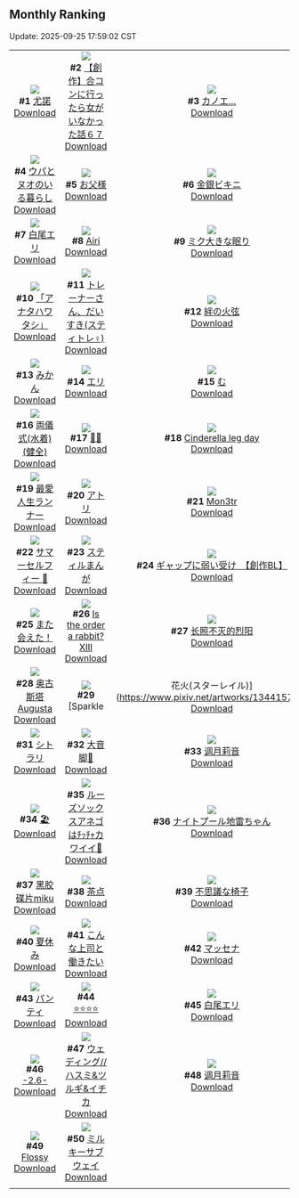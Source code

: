 ## Monthly Ranking
Update: 2025-09-25 17:59:02 CST

|      |      |      |
| :----: | :----: | :----: |
| ![](https://i.pixiv.re/c/240x480/img-master/img/2025/08/28/18/00/09/134424911_p0_master1200.jpg)<br>**#1** [尤諾](https://www.pixiv.net/artworks/134424911)<br>[Download](https://i.pixiv.re/img-original/img/2025/08/28/18/00/09/134424911_p0.jpg) | ![](https://i.pixiv.re/c/240x480/img-master/img/2025/08/29/00/00/17/134439659_p0_master1200.jpg)<br>**#2** [【創作】合コンに行ったら女がいなかった話６７](https://www.pixiv.net/artworks/134439659)<br>[Download](https://i.pixiv.re/img-original/img/2025/08/29/00/00/17/134439659_p0.png) | ![](https://i.pixiv.re/c/240x480/img-master/img/2025/08/28/12/08/55/134417435_p0_master1200.jpg)<br>**#3** [カノエ…](https://www.pixiv.net/artworks/134417435)<br>[Download](https://i.pixiv.re/img-original/img/2025/08/28/12/08/55/134417435_p0.png) |
| ![](https://i.pixiv.re/c/240x480/img-master/img/2025/08/28/19/32/33/134428012_p0_master1200.jpg)<br>**#4** [ウパとヌオのいる暮らし](https://www.pixiv.net/artworks/134428012)<br>[Download](https://i.pixiv.re/img-original/img/2025/08/28/19/32/33/134428012_p0.jpg) | ![](https://i.pixiv.re/c/240x480/img-master/img/2025/08/28/00/04/14/134403764_p0_master1200.jpg)<br>**#5** [お父様](https://www.pixiv.net/artworks/134403764)<br>[Download](https://i.pixiv.re/img-original/img/2025/08/28/00/04/14/134403764_p0.jpg) | ![](https://i.pixiv.re/c/240x480/img-master/img/2025/08/30/00/00/17/134477460_p0_master1200.jpg)<br>**#6** [金銀ビキニ](https://www.pixiv.net/artworks/134477460)<br>[Download](https://i.pixiv.re/img-original/img/2025/08/30/00/00/17/134477460_p0.jpg) |
| ![](https://i.pixiv.re/c/240x480/img-master/img/2025/08/27/00/16/43/134367487_p0_master1200.jpg)<br>**#7** [白尾エリ](https://www.pixiv.net/artworks/134367487)<br>[Download](https://i.pixiv.re/img-original/img/2025/08/27/00/16/43/134367487_p0.jpg) | ![](https://i.pixiv.re/c/240x480/img-master/img/2025/08/28/19/42/20/134428514_p0_master1200.jpg)<br>**#8** [Airi](https://www.pixiv.net/artworks/134428514)<br>[Download](https://i.pixiv.re/img-original/img/2025/08/28/19/42/20/134428514_p0.jpg) | ![](https://i.pixiv.re/c/240x480/img-master/img/2025/08/28/00/00/05/134403182_p0_master1200.jpg)<br>**#9** [ミク大きな眠り](https://www.pixiv.net/artworks/134403182)<br>[Download](https://i.pixiv.re/img-original/img/2025/08/28/00/00/05/134403182_p0.png) |
| ![](https://i.pixiv.re/c/240x480/img-master/img/2025/08/26/00/00/11/134330335_p0_master1200.jpg)<br>**#10** [「アナタハワタシ」](https://www.pixiv.net/artworks/134330335)<br>[Download](https://i.pixiv.re/img-original/img/2025/08/26/00/00/11/134330335_p0.jpg) | ![](https://i.pixiv.re/c/240x480/img-master/img/2025/08/27/22/20/51/134398922_p0_master1200.jpg)<br>**#11** [トレーナーさん、だいすき(スティトレ︎︎♀)](https://www.pixiv.net/artworks/134398922)<br>[Download](https://i.pixiv.re/img-original/img/2025/08/27/22/20/51/134398922_p0.jpg) | ![](https://i.pixiv.re/c/240x480/img-master/img/2025/08/30/00/00/13/134477424_p0_master1200.jpg)<br>**#12** [絆の火弦](https://www.pixiv.net/artworks/134477424)<br>[Download](https://i.pixiv.re/img-original/img/2025/08/30/00/00/13/134477424_p0.jpg) |
| ![](https://i.pixiv.re/c/240x480/img-master/img/2025/08/28/08/50/48/134413836_p0_master1200.jpg)<br>**#13** [みかん](https://www.pixiv.net/artworks/134413836)<br>[Download](https://i.pixiv.re/img-original/img/2025/08/28/08/50/48/134413836_p0.png) | ![](https://i.pixiv.re/c/240x480/img-master/img/2025/08/28/13/57/19/134419567_p0_master1200.jpg)<br>**#14** [エリ](https://www.pixiv.net/artworks/134419567)<br>[Download](https://i.pixiv.re/img-original/img/2025/08/28/13/57/19/134419567_p0.png) | ![](https://i.pixiv.re/c/240x480/img-master/img/2025/08/28/01/02/37/134406095_p0_master1200.jpg)<br>**#15** [む](https://www.pixiv.net/artworks/134406095)<br>[Download](https://i.pixiv.re/img-original/img/2025/08/28/01/02/37/134406095_p0.png) |
| ![](https://i.pixiv.re/c/240x480/img-master/img/2025/08/29/13/38/21/134455921_p0_master1200.jpg)<br>**#16** [両儀式(水着)(健全)](https://www.pixiv.net/artworks/134455921)<br>[Download](https://i.pixiv.re/img-original/img/2025/08/29/13/38/21/134455921_p0.png) | ![](https://i.pixiv.re/c/240x480/img-master/img/2025/08/27/01/26/54/134370012_p0_master1200.jpg)<br>**#17** [💚💙](https://www.pixiv.net/artworks/134370012)<br>[Download](https://i.pixiv.re/img-original/img/2025/08/27/01/26/54/134370012_p0.png) | ![](https://i.pixiv.re/c/240x480/img-master/img/2025/08/28/06/14/09/134411458_p0_master1200.jpg)<br>**#18** [Cinderella leg day](https://www.pixiv.net/artworks/134411458)<br>[Download](https://i.pixiv.re/img-original/img/2025/08/28/06/14/09/134411458_p0.png) |
| ![](https://i.pixiv.re/c/240x480/img-master/img/2025/08/28/20/02/38/134429377_p0_master1200.jpg)<br>**#19** [最愛人生ランナー](https://www.pixiv.net/artworks/134429377)<br>[Download](https://i.pixiv.re/img-original/img/2025/08/28/20/02/38/134429377_p0.jpg) | ![](https://i.pixiv.re/c/240x480/img-master/img/2025/08/28/15/00/01/134420734_p0_master1200.jpg)<br>**#20** [アトリ](https://www.pixiv.net/artworks/134420734)<br>[Download](https://i.pixiv.re/img-original/img/2025/08/28/15/00/01/134420734_p0.png) | ![](https://i.pixiv.re/c/240x480/img-master/img/2025/08/27/16/55/34/134386572_p0_master1200.jpg)<br>**#21** [Mon3tr](https://www.pixiv.net/artworks/134386572)<br>[Download](https://i.pixiv.re/img-original/img/2025/08/27/16/55/34/134386572_p0.jpg) |
| ![](https://i.pixiv.re/c/240x480/img-master/img/2025/08/27/15/26/54/134384660_p0_master1200.jpg)<br>**#22** [サマーセルフィー 📸](https://www.pixiv.net/artworks/134384660)<br>[Download](https://i.pixiv.re/img-original/img/2025/08/27/15/26/54/134384660_p0.png) | ![](https://i.pixiv.re/c/240x480/img-master/img/2025/08/28/00/00/07/134403206_p0_master1200.jpg)<br>**#23** [スティルまんが](https://www.pixiv.net/artworks/134403206)<br>[Download](https://i.pixiv.re/img-original/img/2025/08/28/00/00/07/134403206_p0.png) | ![](https://i.pixiv.re/c/240x480/img-master/img/2025/08/27/14/53/55/134383977_p0_master1200.jpg)<br>**#24** [ギャップに弱い受け　【創作BL】](https://www.pixiv.net/artworks/134383977)<br>[Download](https://i.pixiv.re/img-original/img/2025/08/27/14/53/55/134383977_p0.jpg) |
| ![](https://i.pixiv.re/c/240x480/img-master/img/2025/08/28/20/56/01/134431305_p0_master1200.jpg)<br>**#25** [また会えた！](https://www.pixiv.net/artworks/134431305)<br>[Download](https://i.pixiv.re/img-original/img/2025/08/28/20/56/01/134431305_p0.jpg) | ![](https://i.pixiv.re/c/240x480/img-master/img/2025/08/28/19/34/01/134428228_p0_master1200.jpg)<br>**#26** [Is the order a rabbit? XIII](https://www.pixiv.net/artworks/134428228)<br>[Download](https://i.pixiv.re/img-original/img/2025/08/28/19/34/01/134428228_p0.jpg) | ![](https://i.pixiv.re/c/240x480/img-master/img/2025/08/28/12/31/38/134417892_p0_master1200.jpg)<br>**#27** [长照不灭的烈阳](https://www.pixiv.net/artworks/134417892)<br>[Download](https://i.pixiv.re/img-original/img/2025/08/28/12/31/38/134417892_p0.jpg) |
| ![](https://i.pixiv.re/c/240x480/img-master/img/2025/08/28/19/00/45/134427121_p0_master1200.jpg)<br>**#28** [奥古斯塔 Augusta](https://www.pixiv.net/artworks/134427121)<br>[Download](https://i.pixiv.re/img-original/img/2025/08/28/19/00/45/134427121_p0.jpg) | ![](https://i.pixiv.re/c/240x480/img-master/img/2025/08/28/10/46/03/134415766_p0_master1200.jpg)<br>**#29** [Sparkle | 花火(スターレイル)](https://www.pixiv.net/artworks/134415766)<br>[Download](https://i.pixiv.re/img-original/img/2025/08/28/10/46/03/134415766_p0.png) | ![](https://i.pixiv.re/c/240x480/img-master/img/2025/08/26/08/43/24/134341098_p0_master1200.jpg)<br>**#30** [ヤンデレホシノ](https://www.pixiv.net/artworks/134341098)<br>[Download](https://i.pixiv.re/img-original/img/2025/08/26/08/43/24/134341098_p0.png) |
| ![](https://i.pixiv.re/c/240x480/img-master/img/2025/08/28/00/40/47/134405296_p0_master1200.jpg)<br>**#31** [シトラリ](https://www.pixiv.net/artworks/134405296)<br>[Download](https://i.pixiv.re/img-original/img/2025/08/28/00/40/47/134405296_p0.jpg) | ![](https://i.pixiv.re/c/240x480/img-master/img/2025/08/30/12/15/38/134494205_p0_master1200.jpg)<br>**#32** [大音脚🦶](https://www.pixiv.net/artworks/134494205)<br>[Download](https://i.pixiv.re/img-original/img/2025/08/30/12/15/38/134494205_p0.jpg) | ![](https://i.pixiv.re/c/240x480/img-master/img/2025/08/27/14/12/26/134383202_p0_master1200.jpg)<br>**#33** [调月莉音](https://www.pixiv.net/artworks/134383202)<br>[Download](https://i.pixiv.re/img-original/img/2025/08/27/14/12/26/134383202_p0.png) |
| ![](https://i.pixiv.re/c/240x480/img-master/img/2025/08/29/14/43/39/134457185_p0_master1200.jpg)<br>**#34** [🏖️](https://www.pixiv.net/artworks/134457185)<br>[Download](https://i.pixiv.re/img-original/img/2025/08/29/14/43/39/134457185_p0.jpg) | ![](https://i.pixiv.re/c/240x480/img-master/img/2025/08/27/00/07/30/134367099_p0_master1200.jpg)<br>**#35** [ルーズソックスアネゴはﾁｯﾁｬカワイイ💛](https://www.pixiv.net/artworks/134367099)<br>[Download](https://i.pixiv.re/img-original/img/2025/08/27/00/07/30/134367099_p0.png) | ![](https://i.pixiv.re/c/240x480/img-master/img/2025/08/28/00/27/53/134404781_p0_master1200.jpg)<br>**#36** [ナイトプール地雷ちゃん](https://www.pixiv.net/artworks/134404781)<br>[Download](https://i.pixiv.re/img-original/img/2025/08/28/00/27/53/134404781_p0.jpg) |
| ![](https://i.pixiv.re/c/240x480/img-master/img/2025/08/30/00/01/28/134477717_p0_master1200.jpg)<br>**#37** [黑胶碟片miku](https://www.pixiv.net/artworks/134477717)<br>[Download](https://i.pixiv.re/img-original/img/2025/08/30/00/01/28/134477717_p0.jpg) | ![](https://i.pixiv.re/c/240x480/img-master/img/2025/08/28/22/38/16/134436001_p0_master1200.jpg)<br>**#38** [茶点](https://www.pixiv.net/artworks/134436001)<br>[Download](https://i.pixiv.re/img-original/img/2025/08/28/22/38/16/134436001_p0.jpg) | ![](https://i.pixiv.re/c/240x480/img-master/img/2025/08/29/15/52/35/134458512_p0_master1200.jpg)<br>**#39** [不思議な椅子](https://www.pixiv.net/artworks/134458512)<br>[Download](https://i.pixiv.re/img-original/img/2025/08/29/15/52/35/134458512_p0.jpg) |
| ![](https://i.pixiv.re/c/240x480/img-master/img/2025/08/26/19/53/11/134355913_p0_master1200.jpg)<br>**#40** [夏休み](https://www.pixiv.net/artworks/134355913)<br>[Download](https://i.pixiv.re/img-original/img/2025/08/26/19/53/11/134355913_p0.png) | ![](https://i.pixiv.re/c/240x480/img-master/img/2025/08/28/12/53/49/134418315_p0_master1200.jpg)<br>**#41** [こんな上司と働きたい](https://www.pixiv.net/artworks/134418315)<br>[Download](https://i.pixiv.re/img-original/img/2025/08/28/12/53/49/134418315_p0.jpg) | ![](https://i.pixiv.re/c/240x480/img-master/img/2025/08/29/22/00/09/134471838_p0_master1200.jpg)<br>**#42** [マッセナ](https://www.pixiv.net/artworks/134471838)<br>[Download](https://i.pixiv.re/img-original/img/2025/08/29/22/00/09/134471838_p0.jpg) |
| ![](https://i.pixiv.re/c/240x480/img-master/img/2025/08/29/19/16/53/134464740_p0_master1200.jpg)<br>**#43** [パンティ](https://www.pixiv.net/artworks/134464740)<br>[Download](https://i.pixiv.re/img-original/img/2025/08/29/19/16/53/134464740_p0.jpg) | ![](https://i.pixiv.re/c/240x480/img-master/img/2025/08/30/00/00/16/134477449_p0_master1200.jpg)<br>**#44** [⭐⭐⭐⭐](https://www.pixiv.net/artworks/134477449)<br>[Download](https://i.pixiv.re/img-original/img/2025/08/30/00/00/16/134477449_p0.jpg) | ![](https://i.pixiv.re/c/240x480/img-master/img/2025/08/27/00/00/11/134366365_p0_master1200.jpg)<br>**#45** [白尾エリ](https://www.pixiv.net/artworks/134366365)<br>[Download](https://i.pixiv.re/img-original/img/2025/08/27/00/00/11/134366365_p0.png) |
| ![](https://i.pixiv.re/c/240x480/img-master/img/2025/08/29/00/02/56/134440043_p0_master1200.jpg)<br>**#46** [-2.6-](https://www.pixiv.net/artworks/134440043)<br>[Download](https://i.pixiv.re/img-original/img/2025/08/29/00/02/56/134440043_p0.jpg) | ![](https://i.pixiv.re/c/240x480/img-master/img/2025/08/27/20/52/18/134394761_p0_master1200.jpg)<br>**#47** [ウェディング//ハスミ&ツルギ&イチカ](https://www.pixiv.net/artworks/134394761)<br>[Download](https://i.pixiv.re/img-original/img/2025/08/27/20/52/18/134394761_p0.jpg) | ![](https://i.pixiv.re/c/240x480/img-master/img/2025/08/28/20/14/14/134429529_p0_master1200.jpg)<br>**#48** [调月莉音](https://www.pixiv.net/artworks/134429529)<br>[Download](https://i.pixiv.re/img-original/img/2025/08/28/20/14/14/134429529_p0.png) |
| ![](https://i.pixiv.re/c/240x480/img-master/img/2025/08/26/00/00/18/134330386_p0_master1200.jpg)<br>**#49** [Flossy](https://www.pixiv.net/artworks/134330386)<br>[Download](https://i.pixiv.re/img-original/img/2025/08/26/00/00/18/134330386_p0.jpg) | ![](https://i.pixiv.re/c/240x480/img-master/img/2025/08/26/19/34/35/134355302_p0_master1200.jpg)<br>**#50** [ミルキーサブウェイ](https://www.pixiv.net/artworks/134355302)<br>[Download](https://i.pixiv.re/img-original/img/2025/08/26/19/34/35/134355302_p0.jpg) |
|      |

